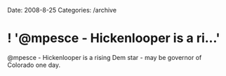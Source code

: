 Date: 2008-8-25
Categories: /archive

# ! '@mpesce - Hickenlooper is a ri...'

@mpesce - Hickenlooper is a rising Dem star - may be governor of Colorado one day.

